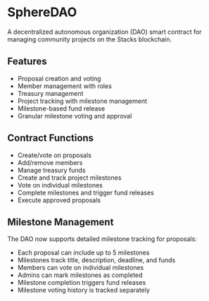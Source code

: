 # SphereDAO

A decentralized autonomous organization (DAO) smart contract for managing community projects on the Stacks blockchain.

## Features
- Proposal creation and voting
- Member management with roles
- Treasury management
- Project tracking with milestone management
- Milestone-based fund release
- Granular milestone voting and approval

## Contract Functions
- Create/vote on proposals
- Add/remove members
- Manage treasury funds
- Create and track project milestones
- Vote on individual milestones
- Complete milestones and trigger fund releases
- Execute approved proposals

## Milestone Management
The DAO now supports detailed milestone tracking for proposals:
- Each proposal can include up to 5 milestones
- Milestones track title, description, deadline, and funds
- Members can vote on individual milestones
- Admins can mark milestones as completed
- Milestone completion triggers fund releases
- Milestone voting history is tracked separately
